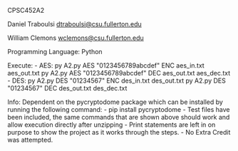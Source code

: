 CPSC452A2

Daniel Traboulsi dtraboulsi@csu.fullerton.edu

William Clemons wclemons@csu.fullerton.edu

Programming Language: Python

Execute: 
    - AES:
        py A2.py AES "0123456789abcdef" ENC aes_in.txt aes_out.txt
        py A2.py AES "0123456789abcdef" DEC aes_out.txt aes_dec.txt
    - DES:
        py A2.py DES "01234567" ENC des_in.txt des_out.txt
        py A2.py DES "01234567" DEC des_out.txt des_dec.txt

Info: Dependent on the pycryptodome package which can be installed by running the following command:
    - pip install pycryptodome
    - Test files have been included, the same commands that are shown above should work and allow execution directly after unzipping
    - Print statements are left in on purpose to show the project as it works through the steps.
    - No Extra Credit was attempted.